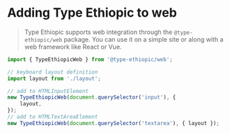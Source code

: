 # Adding Type Ethiopic to web

> Type Ethiopic supports web integration through the `@type-ethiopic/web` package.
> You can use it on a simple site or along with a web framework like React or Vue.

```javascript
import { TypeEthiopicWeb } from '@type-ethiopic/web';

// keyboard layout definition
import layout from './layout';

// add to HTMLInputElement
new TypeEthiopicWeb(document.querySelector('input'), {
    layout,
});
// add to HTMLTextAreaElement
new TypeEthiopicWeb(document.querySelector('textarea'), { layout });
```

